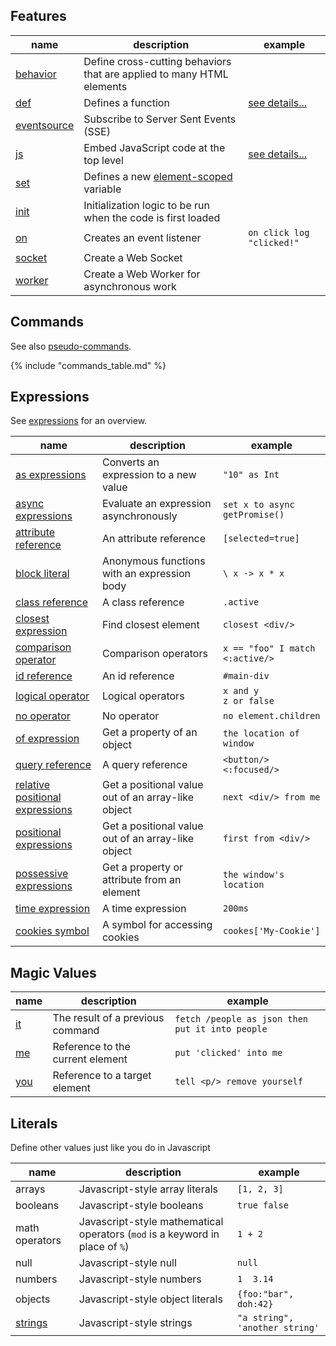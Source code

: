 
## Features

|  name | description | example
|-------|-------------|---------
| [behavior](/features/behavior) | Define cross-cutting behaviors that are applied to many HTML elements
| [def](/features/def) | Defines a function | [see details...](/features/def)
| [eventsource](/features/event-source) | Subscribe to Server Sent Events (SSE)
| [js](/features/js) | Embed JavaScript code at the top level | [see details...](/features/js)
| [set](/features/set) | Defines a new [element-scoped](/docs#variables_and_scope) variable
| [init](/features/init) | Initialization logic to be run when the code is first loaded
| [on](/features/on) | Creates an event listener | `on click log "clicked!"`
| [socket](/features/socket) | Create a Web Socket
| [worker](/features/worker) | Create a Web Worker for asynchronous work

## Commands

See also [pseudo-commands](/commands/pseudo-commands/).

{% include "commands_table.md" %}

## Expressions

See [expressions](/expressions) for an overview.

| name                                                                 | description                                        | example
|----------------------------------------------------------------------|----------------------------------------------------|---------
| [as expressions](/expressions/as)                                    | Converts an expression to a new value              | `"10" as Int`
| [async expressions](/expressions/async)                              | Evaluate an expression asynchronously              | `set x to async getPromise()`
| [attribute reference](/expressions/attribute-ref)                    | An attribute reference                             | `[selected=true]`
| [block literal](/expressions/block-literal)                          | Anonymous functions with an expression body        | `\ x -> x * x`
| [class reference](/expressions/class-reference)                      | A class reference                                  | `.active`
| [closest expression](/expressions/closest)                           | Find closest element                               | `closest <div/>`
| [comparison operator](/expressions/comparison-operator)              | Comparison operators                               | `x == "foo" I match <:active/>`
| [id reference](/expressions/id-reference)                            | An id reference                                    | `#main-div`
| [logical operator](/expressions/logical-operator)                    | Logical operators                                  | `x and y`<br/>`z or false`
| [no operator](/expressions/no)                                       | No operator                                        | `no element.children`
| [of expression](/expressions/of)                                     | Get a property of an object                        | `the location of window`
| [query reference](/expressions/query-reference)                      | A query reference                                  | `<button/> <:focused/>`
| [relative positional expressions](/expressions/relative-positional/) | Get a positional value out of an array-like object | `next <div/> from me`
| [positional expressions](/expressions/positional)                    | Get a positional value out of an array-like object | `first from <div/>`
| [possessive expressions](/expressions/possessive)                    | Get a property or attribute from an element        | `the window's location`
| [time expression](/expressions/time-expression)                      | A time expression                                  | `200ms`
| [cookies symbol](/expressions/cookies)                               | A symbol for accessing cookies                     | `cookes['My-Cookie']`

## Magic Values

|  name | description | example
|-------|-------------|---------
| [it](/expressions/it) | The result of a previous command | `fetch /people as json then put it into people`
| [me](/expressions/me) | Reference to the current element | `put 'clicked' into me`
| [you](/expressions/you) | Reference to a target element | `tell <p/> remove yourself`

## Literals

Define other values just like you do in Javascript

|  name | description                                                                 | example
|-------|-----------------------------------------------------------------------------|---------
| arrays | Javascript-style array literals                                             | `[1, 2, 3]`
| booleans | Javascript-style booleans                                                   | `true false`
| math operators | Javascript-style mathematical operators (`mod` is a keyword in place of `%`) | `1 + 2`
| null | Javascript-style null                                                       | `null`
| numbers | Javascript-style numbers                                                    | `1  3.14`
| objects | Javascript-style object literals                                            | `{foo:"bar", doh:42}`
| [strings](/expressions/string) | Javascript-style strings                                                    | `"a string", 'another string'`
